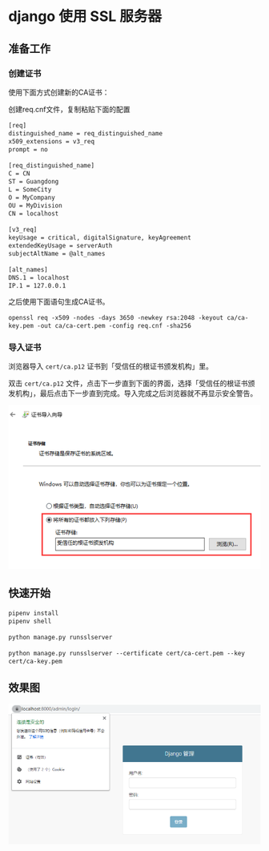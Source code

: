 # django 使用 SSL 服务器

## 准备工作

### 创建证书

使用下面方式创建新的CA证书：

创建req.cnf文件，复制粘贴下面的配置

    [req]
    distinguished_name = req_distinguished_name
    x509_extensions = v3_req
    prompt = no

    [req_distinguished_name]
    C = CN
    ST = Guangdong
    L = SomeCity
    O = MyCompany
    OU = MyDivision
    CN = localhost

    [v3_req]
    keyUsage = critical, digitalSignature, keyAgreement
    extendedKeyUsage = serverAuth
    subjectAltName = @alt_names

    [alt_names]
    DNS.1 = localhost
    IP.1 = 127.0.0.1

之后使用下面语句生成CA证书。

    openssl req -x509 -nodes -days 3650 -newkey rsa:2048 -keyout ca/ca-key.pem -out ca/ca-cert.pem -config req.cnf -sha256

### 导入证书

浏览器导入 `cert/ca.p12` 证书到「受信任的根证书颁发机构」里。

双击 `cert/ca.p12` 文件，点击下一步直到下面的界面，选择「受信任的根证书颁发机构」，最后点击下一步直到完成。导入完成之后浏览器就不再显示安全警告。

![导入证书](screenshot/import.png)

## 快速开始

    pipenv install
    pipenv shell

    python manage.py runsslserver

    python manage.py runsslserver --certificate cert/ca-cert.pem --key cert/ca-key.pem

## 效果图

![登录页面](screenshot/login.png)
